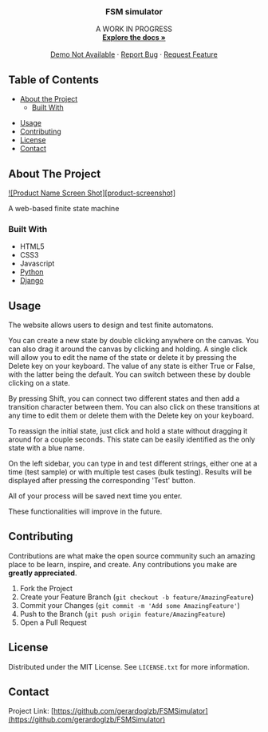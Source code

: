 <!-- PROJECT LOGO -->
<br />
<p align="center">

  <h3 align="center">FSM simulator</h3>

  <p align="center">
  	A WORK IN PROGRESS
    <br />
    <a href="https://github.com/gerardoglzb/FSMSimulator"><strong>Explore the docs »</strong></a>
    <br />
    <br />
    <a href="https://github.com/gerardoglzb/FSMSimulator">Demo Not Available</a>
    ·
    <a href="https://github.com/gerardoglzb/FSMSimulator/issues">Report Bug</a>
    ·
    <a href="https://github.com/gerardoglzb/FSMSimulator/issues">Request Feature</a>
  </p>
</p>

<!-- TABLE OF CONTENTS -->
## Table of Contents

* [About the Project](#about-the-project)
  * [Built With](#built-with)
<!-- * [Getting Started](#getting-started) -->
  <!-- * [Prerequisites](#prerequisites) -->
  <!-- * [Installation](#installation) -->
* [Usage](#usage)
* [Contributing](#contributing)
* [License](#license)
* [Contact](#contact)


<!-- ABOUT THE PROJECT -->
## About The Project

[![Product Name Screen Shot][product-screenshot]](https://github.com/gerardoglzb/FSMSimulator)

A web-based finite state machine

### Built With
* HTML5
* CSS3
* Javascript
* [Python](https://www.python.org/)
* [Django](https://www.djangoproject.com/)



<!-- USAGE EXAMPLES -->
## Usage

The website allows users to design and test finite automatons.

You can create a new state by double clicking anywhere on the canvas. You can also drag it around the canvas by clicking and holding. A single click will allow you to edit the name of the state or delete it by pressing the Delete key on your keyboard.
The value of any state is either True or False, with the latter being the default. You can switch between these by double clicking on a state.

By pressing Shift, you can connect two different states and then add a transition character between them. You can also click on these transitions at any time to edit them or delete them with the Delete key on your keyboard.

To reassign the initial state, just click and hold a state without dragging it around for a couple seconds. This state can be easily identified as the only state with a blue name.

On the left sidebar, you can type in and test different strings, either one at a time (test sample) or with multiple test cases (bulk testing). Results will be displayed after pressing the corresponding 'Test' button.

All of your process will be saved next time you enter.

These functionalities will improve in the future.

<!-- CONTRIBUTING -->
## Contributing

Contributions are what make the open source community such an amazing place to be learn, inspire, and create. Any contributions you make are **greatly appreciated**.

1. Fork the Project
2. Create your Feature Branch (`git checkout -b feature/AmazingFeature`)
3. Commit your Changes (`git commit -m 'Add some AmazingFeature'`)
4. Push to the Branch (`git push origin feature/AmazingFeature`)
5. Open a Pull Request



<!-- LICENSE -->
## License

Distributed under the MIT License. See `LICENSE.txt` for more information.



<!-- CONTACT -->
## Contact

<!-- Your Name - [@your_twitter](https://twitter.com/your_username) - email@example.com -->

Project Link: [https://github.com/gerardoglzb/FSMSimulator](https://github.com/gerardoglzb/FSMSimulator)

<!-- MARKDOWN LINKS & IMAGES -->
<!-- https://www.markdownguide.org/basic-syntax/#reference-style-links -->
<!-- [product-screenshot]: imgs/screenshot.png -->